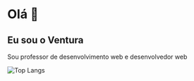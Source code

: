 # Olá 👋
## Eu sou o Ventura

Sou professor de desenvolvimento web e desenvolvedor web

![Top Langs](https://github-readme-stats.vercel.app/api/top-langs/?username=anuraghazra&hide_progress=true)
